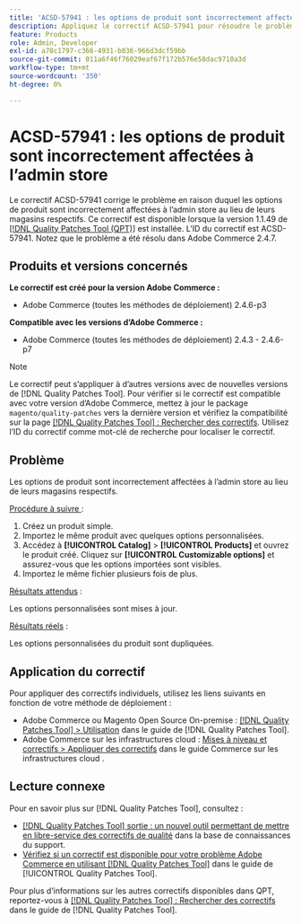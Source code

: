 ```yaml
---
title: 'ACSD-57941 : les options de produit sont incorrectement affectées à l’admin store'
description: Appliquez le correctif ACSD-57941 pour résoudre le problème d’Adobe Commerce en raison duquel les options de produit sont incorrectement affectées à l’admin store au lieu de leurs magasins respectifs.
feature: Products
role: Admin, Developer
exl-id: a78c1797-c366-4931-b036-966d3dcf59bb
source-git-commit: 011a6f46f76029eaf67f172b576e58dac9710a3d
workflow-type: tm+mt
source-wordcount: '350'
ht-degree: 0%

---
```


# ACSD-57941 : les options de produit sont incorrectement affectées à l’admin store

Le correctif ACSD-57941 corrige le problème en raison duquel les options de produit sont incorrectement affectées à l’admin store au lieu de leurs magasins respectifs. Ce correctif est disponible lorsque la version 1.1.49 de [[!DNL Quality Patches Tool (QPT)]](https://experienceleague.adobe.com/en/docs/commerce-operations/tools/quality-patches-tool/quality-patches-tool-to-self-serve-quality-patches) est installée. L’ID du correctif est ACSD-57941. Notez que le problème a été résolu dans Adobe Commerce 2.4.7.

## Produits et versions concernés

**Le correctif est créé pour la version Adobe Commerce :**

* Adobe Commerce (toutes les méthodes de déploiement) 2.4.6-p3

**Compatible avec les versions d’Adobe Commerce :**

* Adobe Commerce (toutes les méthodes de déploiement) 2.4.3 - 2.4.6-p7

>[!NOTE]
>
>Le correctif peut s’appliquer à d’autres versions avec de nouvelles versions de [!DNL Quality Patches Tool]. Pour vérifier si le correctif est compatible avec votre version d’Adobe Commerce, mettez à jour le package `magento/quality-patches` vers la dernière version et vérifiez la compatibilité sur la page [[!DNL Quality Patches Tool] : Rechercher des correctifs](https://experienceleague.adobe.com/tools/commerce-quality-patches/index.html). Utilisez l’ID du correctif comme mot-clé de recherche pour localiser le correctif.

## Problème

Les options de produit sont incorrectement affectées à l’admin store au lieu de leurs magasins respectifs.

<u>Procédure à suivre </u> :

1. Créez un produit simple.
1. Importez le même produit avec quelques options personnalisées.
1. Accédez à **[!UICONTROL Catalog]** > **[!UICONTROL Products]** et ouvrez le produit créé. Cliquez sur **[!UICONTROL Customizable options]** et assurez-vous que les options importées sont visibles.
1. Importez le même fichier plusieurs fois de plus.

<u>Résultats attendus</u> :

Les options personnalisées sont mises à jour.

<u>Résultats réels</u> :

Les options personnalisées du produit sont dupliquées.

## Application du correctif

Pour appliquer des correctifs individuels, utilisez les liens suivants en fonction de votre méthode de déploiement :

* Adobe Commerce ou Magento Open Source On-premise : [[!DNL Quality Patches Tool] > Utilisation](/help/tools/quality-patches-tool/usage.md) dans le guide de [!DNL Quality Patches Tool].
* Adobe Commerce sur les infrastructures cloud : [Mises à niveau et correctifs > Appliquer des correctifs](https://experienceleague.adobe.com/docs/commerce-cloud-service/user-guide/develop/upgrade/apply-patches.html) dans le guide Commerce sur les infrastructures cloud .

## Lecture connexe

Pour en savoir plus sur [!DNL Quality Patches Tool], consultez :

* [[!DNL Quality Patches Tool] sortie : un nouvel outil permettant de mettre en libre-service des correctifs de qualité](https://experienceleague.adobe.com/en/docs/commerce-operations/tools/quality-patches-tool/quality-patches-tool-to-self-serve-quality-patches) dans la base de connaissances du support.
* [Vérifiez si un correctif est disponible pour votre problème Adobe Commerce en utilisant [!DNL Quality Patches Tool]](/help/tools/quality-patches-tool/patches-available-in-qpt/check-patch-for-magento-issue-with-magento-quality-patches.md) dans le guide de [!UICONTROL Quality Patches Tool].


Pour plus d’informations sur les autres correctifs disponibles dans QPT, reportez-vous à [[!DNL Quality Patches Tool] : Rechercher des correctifs](https://experienceleague.adobe.com/tools/commerce-quality-patches/index.html) dans le guide de [!DNL Quality Patches Tool].
